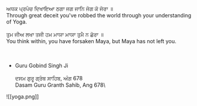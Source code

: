 ਅਧਕ ਪ੍ਰਪੰਚ ਦਿਖਾਇਆ ਠਗਾ ਜਗ ਜਾਨਿ ਜੋਗ ਕੋ ਜੋਰਾ ॥ ⁣  
Through great deceit you've robbed the world through your understanding of Yoga. ⁣  
⁣  
ਤੁਮ ਜੀਅ ਲਖਾ ਤਜੀ ਹਮ ਮਾਯਾ ਮਾਯਾ ਤੁਮੈ ਨ ਛੋਰਾ ॥ ⁣  
You think within, you have forsaken Maya, but Maya has not left you. ⁣  
⁣  
⁣  
- Guru Gobind Singh Ji⁣  
⁣  
ਦਸਮ ਗੁਰੂ ਗ੍ਰੰਥ ਸਾਹਿਬ, ਅੰਗ 678⁣  
Dasam Guru Granth Sahib, Ang 678\

![[yoga.png]]